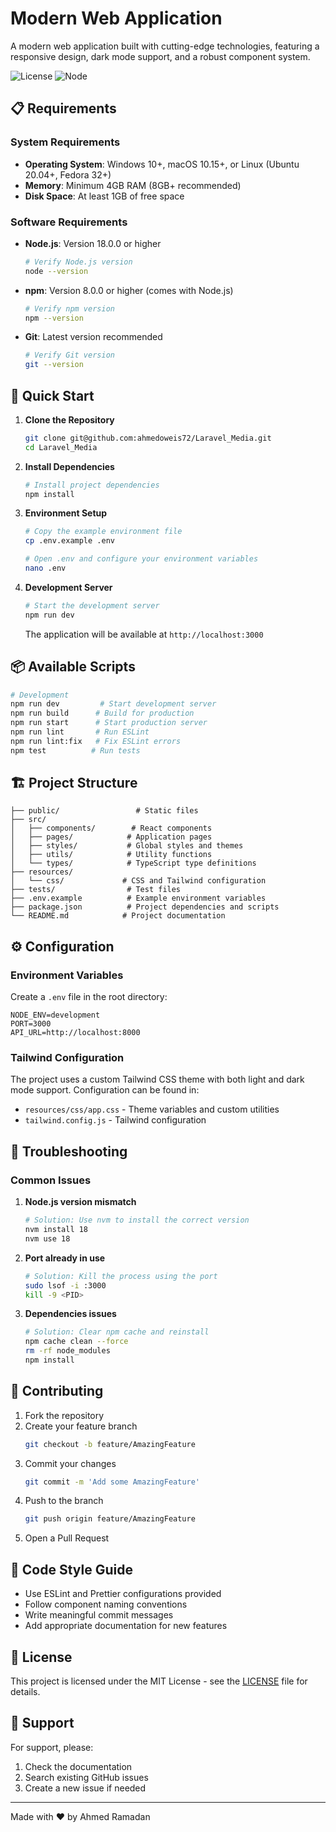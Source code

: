 # Modern Web Application

A modern web application built with cutting-edge technologies, featuring a responsive design, dark mode support, and a robust component system.

![License](https://img.shields.io/badge/license-MIT-blue.svg)
![Node](https://img.shields.io/badge/node-%3E%3D%2018.0.0-brightgreen.svg)

## 📋 Requirements

### System Requirements

- **Operating System**: Windows 10+, macOS 10.15+, or Linux (Ubuntu 20.04+, Fedora 32+)
- **Memory**: Minimum 4GB RAM (8GB+ recommended)
- **Disk Space**: At least 1GB of free space

### Software Requirements

- **Node.js**: Version 18.0.0 or higher
  ```bash
  # Verify Node.js version
  node --version
  ```
- **npm**: Version 8.0.0 or higher (comes with Node.js)
  ```bash
  # Verify npm version
  npm --version
  ```
- **Git**: Latest version recommended
  ```bash
  # Verify Git version
  git --version
  ```

## 🚀 Quick Start

1. **Clone the Repository**
   ```bash
   git clone git@github.com:ahmedoweis72/Laravel_Media.git
   cd Laravel_Media
   ```

2. **Install Dependencies**
   ```bash
   # Install project dependencies
   npm install
   ```

3. **Environment Setup**
   ```bash
   # Copy the example environment file
   cp .env.example .env

   # Open .env and configure your environment variables
   nano .env
   ```

4. **Development Server**
   ```bash
   # Start the development server
   npm run dev
   ```

   The application will be available at `http://localhost:3000`

## 📦 Available Scripts

```bash
# Development
npm run dev         # Start development server
npm run build      # Build for production
npm run start      # Start production server
npm run lint       # Run ESLint
npm run lint:fix   # Fix ESLint errors
npm test          # Run tests
```

## 🏗️ Project Structure

```
├── public/                 # Static files
├── src/
│   ├── components/        # React components
│   ├── pages/            # Application pages
│   ├── styles/           # Global styles and themes
│   ├── utils/            # Utility functions
│   └── types/            # TypeScript type definitions
├── resources/
│   └── css/             # CSS and Tailwind configuration
├── tests/                # Test files
├── .env.example          # Example environment variables
├── package.json          # Project dependencies and scripts
└── README.md            # Project documentation
```

## ⚙️ Configuration

### Environment Variables

Create a `.env` file in the root directory:

```env
NODE_ENV=development
PORT=3000
API_URL=http://localhost:8000
```

### Tailwind Configuration

The project uses a custom Tailwind CSS theme with both light and dark mode support. Configuration can be found in:
- `resources/css/app.css` - Theme variables and custom utilities
- `tailwind.config.js` - Tailwind configuration

## 🔧 Troubleshooting

### Common Issues

1. **Node.js version mismatch**
   ```bash
   # Solution: Use nvm to install the correct version
   nvm install 18
   nvm use 18
   ```

2. **Port already in use**
   ```bash
   # Solution: Kill the process using the port
   sudo lsof -i :3000
   kill -9 <PID>
   ```

3. **Dependencies issues**
   ```bash
   # Solution: Clear npm cache and reinstall
   npm cache clean --force
   rm -rf node_modules
   npm install
   ```

## 🤝 Contributing

1. Fork the repository
2. Create your feature branch
   ```bash
   git checkout -b feature/AmazingFeature
   ```
3. Commit your changes
   ```bash
   git commit -m 'Add some AmazingFeature'
   ```
4. Push to the branch
   ```bash
   git push origin feature/AmazingFeature
   ```
5. Open a Pull Request

## 📝 Code Style Guide

- Use ESLint and Prettier configurations provided
- Follow component naming conventions
- Write meaningful commit messages
- Add appropriate documentation for new features

## 📄 License

This project is licensed under the MIT License - see the [LICENSE](LICENSE) file for details.

## 📮 Support

For support, please:
1. Check the documentation
2. Search existing GitHub issues
3. Create a new issue if needed

---
Made with ❤️ by Ahmed Ramadan
